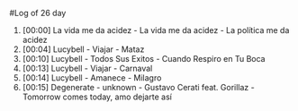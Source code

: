 #Log of 26 day

1. [00:00] La vida me da acidez - La vida me da acidez - La política me da acidez
1. [00:04] Lucybell - Viajar - Mataz
1. [00:10] Lucybell - Todos Sus Exitos - Cuando Respiro en Tu Boca
1. [00:13] Lucybell - Viajar - Carnaval
1. [00:14] Lucybell - Amanece - Milagro
1. [00:15] Degenerate - unknown - Gustavo Cerati feat. Gorillaz - Tomorrow comes today, amo dejarte así
